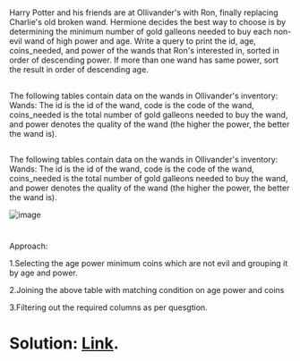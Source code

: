 #
Harry Potter and his friends are at Ollivander's with Ron, finally replacing Charlie's old broken wand.
Hermione decides the best way to choose is by determining the minimum number of gold galleons needed to buy each non-evil wand of high power and age. Write a query to print the id, age, coins_needed, and power of the wands that Ron's interested in, sorted in order of descending power. If more than one wand has same power, sort the result in order of descending age.

##
The following tables contain data on the wands in Ollivander's inventory:
Wands: The id is the id of the wand, code is the code of the wand, coins_needed is the total number of gold galleons needed to buy the wand, and power denotes the quality of the wand (the higher the power, the better the wand is).

##
The following tables contain data on the wands in Ollivander's inventory:
Wands: The id is the id of the wand, code is the code of the wand, coins_needed is the total number of gold galleons needed to buy the wand, and power denotes the quality of the wand (the higher the power, the better the wand is).

![image](https://github.com/DeepanRaju-exe/Hacker_Rank_SQL_Solutions/assets/68472546/8b4ca832-49e2-484e-b5a4-ab4e19b7fa24)

#
Approach:

1.Selecting the age power minimum coins which are not evil and grouping it by age and power.

2.Joining the above table with matching condition on age power and coins 

3.Filtering out the required columns as per quesgtion.

Solution: [Link](https://github.com/DeepanRaju-exe/Hacker_Rank_SQL_Solutions/blob/main/OllivanderInventory.sql).
=========================================================
